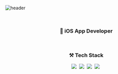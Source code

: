 ![header](https://capsule-render.vercel.app/api?type=soft&color=random&height=200&section=header&text=NamHoon%20Jeong&fontSize=70&animation=twinkling)

<br>

<h3 align="center">🍎 iOS App Developer</h3>

<br>

<h3 align="center">⚒ Tech Stack</h3>
<p align="center">
  <img src="https://img.shields.io/badge/iOS-000000?style=flat-square&logo=iOS&logoColor=white"/></a>&nbsp
  <img src="https://img.shields.io/badge/Swift-F05138?style=flat-square&logo=Swift&logoColor=white"/></a>&nbsp
  <img src="https://img.shields.io/badge/Firebase-FFCA28?style=flat-square&logo=Firebase&logoColor=white"/></a>&nbsp
  <img src="https://img.shields.io/badge/RxSwift-B7178C?style=flat-square&logo=ReactiveX&logoColor=white"/></a>&nbsp
</p>
